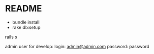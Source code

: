 # README

* bundle install
* rake db:setup

rails s

admin user for develop:
  login: admin@admin.com
  password: password
